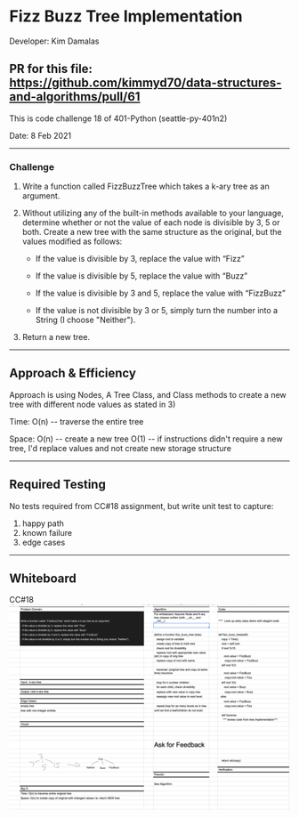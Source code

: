 # Fizz Buzz Tree Implementation

Developer: Kim Damalas

## PR for this file: https://github.com/kimmyd70/data-structures-and-algorithms/pull/61

This is code challenge 18 of 401-Python (seattle-py-401n2)

Date: 8 Feb 2021

____________________
### Challenge 

1. Write a function called FizzBuzzTree which takes a k-ary tree as an argument.

2. Without utilizing any of the built-in methods available to your language, determine whether or not the value of each node is divisible by 3, 5 or both. Create a new tree with the same structure as the original, but the values modified as follows:

    - If the value is divisible by 3, replace the value with “Fizz”

    - If the value is divisible by 5, replace the value with “Buzz”

    - If the value is divisible by 3 and 5, replace the value with “FizzBuzz”

    - If the value is not divisible by 3 or 5, simply turn the number into a String (I choose "Neither").

3. Return a new tree.
____________

## Approach & Efficiency

Approach is using Nodes, A Tree Class, and Class methods to create a new tree with different node values as stated in 3)


Time:   O(n) -- traverse the entire tree 
        

Space:  O(n) -- create a new tree
        O(1) -- if instructions didn't require a new tree, I'd replace values and not create new storage structure

_____________
## Required Testing

No tests required from CC#18 assignment, but write unit test to capture:
1. happy path
2. known failure
3. edge cases 
_________________

## Whiteboard

CC#18
![Fizz-Buzz-Tree-Whiteboard](./assets/fizz-buzz-tree-whiteboard.png)
